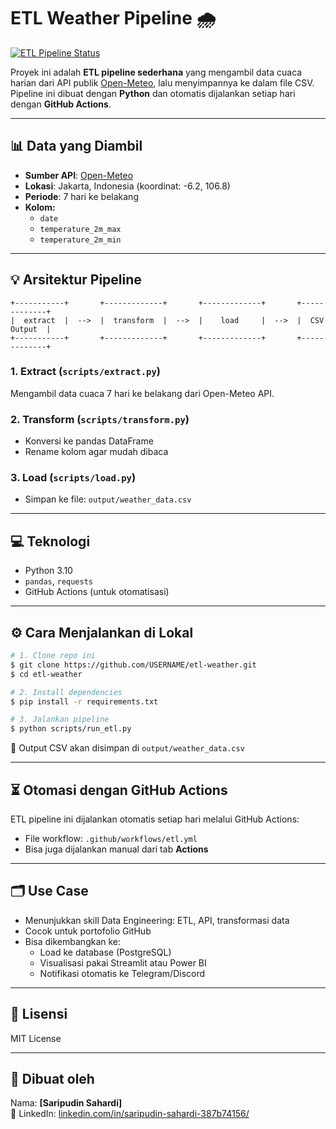 # ETL Weather Pipeline 🌧️

[![ETL Pipeline Status](https://github.com/USERNAME/etl-weather/actions/workflows/etl.yml/badge.svg)](https://github.com/USERNAME/etl-weather/actions)

Proyek ini adalah **ETL pipeline sederhana** yang mengambil data cuaca harian dari API publik [Open-Meteo](https://open-meteo.com/), lalu menyimpannya ke dalam file CSV. Pipeline ini dibuat dengan **Python** dan otomatis dijalankan setiap hari dengan **GitHub Actions**.

---

## 📊 Data yang Diambil

- **Sumber API**: [Open-Meteo](https://open-meteo.com/en/docs)
- **Lokasi**: Jakarta, Indonesia (koordinat: -6.2, 106.8)
- **Periode**: 7 hari ke belakang
- **Kolom:**
  - `date`
  - `temperature_2m_max`
  - `temperature_2m_min`

---

## 💡 Arsitektur Pipeline

```
+-----------+       +-------------+       +-------------+       +-------------+
|  extract  |  -->  |  transform  |  -->  |    load     |  -->  |  CSV Output  |
+-----------+       +-------------+       +-------------+       +-------------+
```

### 1. Extract (`scripts/extract.py`)
Mengambil data cuaca 7 hari ke belakang dari Open-Meteo API.

### 2. Transform (`scripts/transform.py`)
- Konversi ke pandas DataFrame
- Rename kolom agar mudah dibaca

### 3. Load (`scripts/load.py`)
- Simpan ke file: `output/weather_data.csv`

---

## 💻 Teknologi

- Python 3.10
- `pandas`, `requests`
- GitHub Actions (untuk otomatisasi)

---

## ⚙️ Cara Menjalankan di Lokal

```bash
# 1. Clone repo ini
$ git clone https://github.com/USERNAME/etl-weather.git
$ cd etl-weather

# 2. Install dependencies
$ pip install -r requirements.txt

# 3. Jalankan pipeline
$ python scripts/run_etl.py
```

📁 Output CSV akan disimpan di `output/weather_data.csv`

---

## ⏳ Otomasi dengan GitHub Actions

ETL pipeline ini dijalankan otomatis setiap hari melalui GitHub Actions:

- File workflow: `.github/workflows/etl.yml`
- Bisa juga dijalankan manual dari tab **Actions**

---

## 🗂️ Use Case

- Menunjukkan skill Data Engineering: ETL, API, transformasi data
- Cocok untuk portofolio GitHub
- Bisa dikembangkan ke:
  - Load ke database (PostgreSQL)
  - Visualisasi pakai Streamlit atau Power BI
  - Notifikasi otomatis ke Telegram/Discord

---

## 📄 Lisensi

MIT License

---

## 👤 Dibuat oleh

Nama: **[Saripudin Sahardi]**  
🔗 LinkedIn: [linkedin.com/in/saripudin-sahardi-387b74156/](https://linkedin.com/in/saripudin-sahardi-387b74156/)

